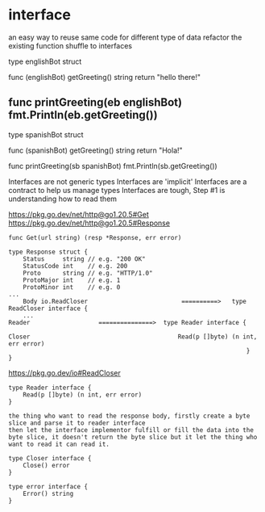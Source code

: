 # interface
an easy way to reuse same code for different type of data
refactor the existing function shuffle to interfaces


type englishBot struct

func (englishBot) getGreeting() string
    return "hello there!"

func printGreeting(eb englishBot)
    fmt.Println(eb.getGreeting())
----

type spanishBot struct

func (spanishBot) getGreeting() string
    return "Hola!"

func printGreeting(sb  spanishBot)
    fmt.Println(sb.getGreeting())



Interfaces are not generic types 
Interfaces are 'implicit'
Interfaces are a contract to help us manage types
Interfaces are tough, Step #1 is understanding how to read them

https://pkg.go.dev/net/http@go1.20.5#Get
https://pkg.go.dev/net/http@go1.20.5#Response

```
func Get(url string) (resp *Response, err error)
```

```
type Response struct {
	Status     string // e.g. "200 OK"
	StatusCode int    // e.g. 200
	Proto      string // e.g. "HTTP/1.0"
	ProtoMajor int    // e.g. 1
	ProtoMinor int    // e.g. 0
...
	Body io.ReadCloser                          ==========>   type ReadCloser interface {
    ...                                                           Reader                   ===============>  type Reader interface {
                                                                  Closer                              	         Read(p []byte) (n int, err error)
                                                                  }                                              }
```

https://pkg.go.dev/io#ReadCloser


```
type Reader interface {
	Read(p []byte) (n int, err error)
}

the thing who want to read the response body, firstly create a byte slice and parse it to reader interface
then let the interface implementor fulfill or fill the data into the byte slice, it doesn't return the byte slice but it let the thing who want to read it can read it.
```


```
type Closer interface {
	Close() error
}
```


```
type error interface {
	Error() string
}
```
